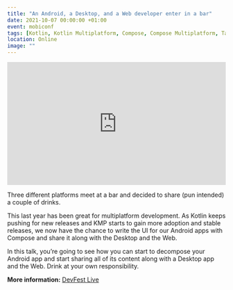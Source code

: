 ```yaml
---
title: "An Android, a Desktop, and a Web developer enter in a bar"
date: 2021-10-07 00:00:00 +01:00
event: mobiconf
tags: [Kotlin, Kotlin Multiplatform, Compose, Compose Multiplatform, Talk]
location: Online
image: ""
---
```


<div style="left: 0; width: 100%; height: 0; position: relative; padding-bottom: 56.1972%;">
	<iframe src="https://speakerdeck.com/player/b8447969a4084f3dac7ca55bed33add8" style="border: 0; top: 0; left: 0; width: 100%; height: 100%; position: absolute;" allowfullscreen scrolling="no" allow="encrypted-media">
	</iframe>
</div>

Three different platforms meet at a bar and decided to share (pun intended) a couple of drinks.

This last year has been great for multiplatform development. As Kotlin keeps pushing for new releases and KMP starts to gain more adoption and stable releases, we now have the chance to write the UI for our Android apps with Compose and share it along with the Desktop and the Web.

In this talk, you’re going to see how you can start to decompose your Android app and start sharing all of its content along with a Desktop app and the Web. Drink at your own responsibility.


**More information:** <a href="https://2021.mobiconf.org/speakers/carlos-mota/" rel="noopener">DevFest Live</a>	